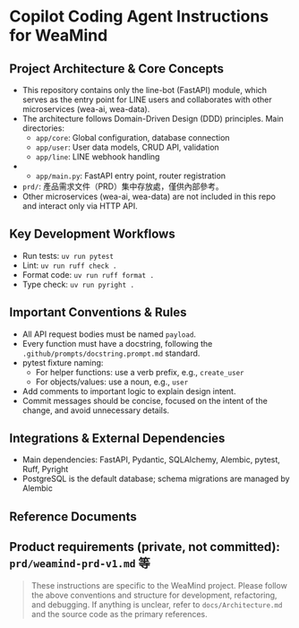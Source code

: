 
# Copilot Coding Agent Instructions for WeaMind

## Project Architecture & Core Concepts
- This repository contains only the line-bot (FastAPI) module, which serves as the entry point for LINE users and collaborates with other microservices (wea-ai, wea-data).
- The architecture follows Domain-Driven Design (DDD) principles. Main directories:
  - `app/core`: Global configuration, database connection
  - `app/user`: User data models, CRUD API, validation
  - `app/line`: LINE webhook handling
-  - `app/main.py`: FastAPI entry point, router registration
  - `prd/`: 產品需求文件（PRD）集中存放處，僅供內部參考。
- Other microservices (wea-ai, wea-data) are not included in this repo and interact only via HTTP API.

## Key Development Workflows
- Run tests: `uv run pytest`
- Lint: `uv run ruff check .`
- Format code: `uv run ruff format .`
- Type check: `uv run pyright .`

## Important Conventions & Rules
- All API request bodies must be named `payload`.
- Every function must have a docstring, following the `.github/prompts/docstring.prompt.md` standard.
- pytest fixture naming:
  - For helper functions: use a verb prefix, e.g., `create_user`
  - For objects/values: use a noun, e.g., `user`
- Add comments to important logic to explain design intent.
- Commit messages should be concise, focused on the intent of the change, and avoid unnecessary details.

## Integrations & External Dependencies
- Main dependencies: FastAPI, Pydantic, SQLAlchemy, Alembic, pytest, Ruff, Pyright
- PostgreSQL is the default database; schema migrations are managed by Alembic

## Reference Documents
Product requirements (private, not committed): `prd/weamind-prd-v1.md` 等
---

> These instructions are specific to the WeaMind project. Please follow the above conventions and structure for development, refactoring, and debugging. If anything is unclear, refer to `docs/Architecture.md` and the source code as the primary references.
